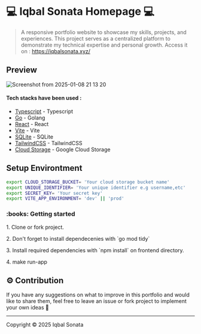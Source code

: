 # 💻 Iqbal Sonata Homepage 💻
> A responsive portfolio website to showcase my skills, projects, and experiences. This project serves as a centralized platform to demonstrate my technical expertise and personal growth.
>  Access it on : https://iqbalsonata.xyz/

## Preview
![Screenshot from 2025-01-08 21 13 20](https://github.com/user-attachments/assets/7cf4e273-9636-47d0-a0f3-03bebb1211f9)

<div>
  <h4>Tech stacks have been used :</h4>
  <ul>
    <li><a href="https://www.typescriptlang.org/">Typescript</a> - Typescript</li>
    <li><a href="https://go.dev/">Go</a> - Golang</li>
    <li><a href="https://react.dev/">React</a> - React</li>
    <li><a href="https://vite.dev/">Vite</a> - Vite</li>
    <li><a href="https://www.sqlite.org/">SQLite</a> - SQLite</li>
    <li><a href="https://tailwindcss.com/">TailwindCSS</a> - TailwindCSS</li>
    <li><a href="https://cloud.google.com/storage?hl=en">Cloud Storage</a> - Google Cloud Storage</li>
  </ul>
</div>

## Setup Environtment

```bash
export CLOUD_STORAGE_BUCKET= 'Your cloud storage bucket name'
export UNIQUE_IDENTIFIER= 'Your unique identifier e.g username,etc'
export SECRET_KEY= 'Your secret key'
export VITE_APP_ENVIRONMENT= 'dev' || 'prod'
```

<h3>:books: Getting started</h3>
<p>1. Clone or fork project.</p>
<p>2. Don't forget to install dependecenies with `go mod tidy`</p>
<p>3. Install required dependencies with `npm install` on frontend directory.</p>
<p>4. make run-app</p>

## ⚙️ Contribution
If you have any suggestions on what to improve in this portfolio and would like to share them, feel free to leave an issue or fork project to implement your own ideas 🙂

* * *

Copyright © 2025 Iqbal Sonata
